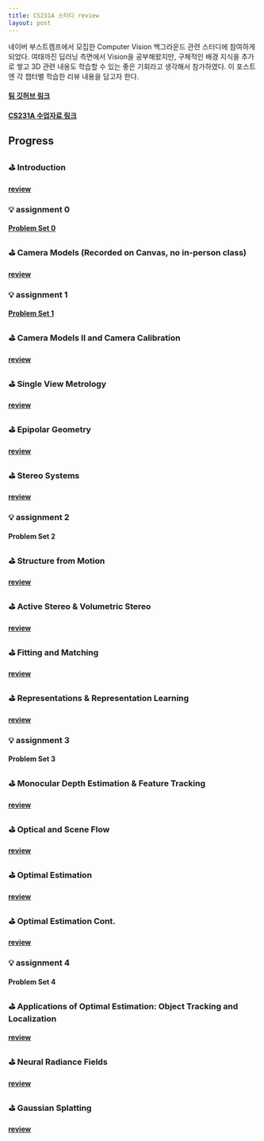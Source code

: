 ```yaml
---
title: CS231A 스터디 review
layout: post
---
```


네이버 부스트캠프에서 모집한 Computer Vision 백그라운드 관련 스터디에 참여하게 되었다.
여태까진 딥러닝 측면에서 Vision을 공부해왔지만, 구체적인 배경 지식을 추가로 쌓고 3D 관련 내용도 학습할 수 있는 좋은 기회라고 생각해서 참가하였다.
이 포스트엔 각 챕터별 학습한 리뷰 내용을 담고자 한다.

#### [팀 깃허브 링크](https://github.com/boyamie/CS231A_study)
#### [CS231A 수업자료 링크](https://web.stanford.edu/class/cs231a/syllabus.html)


## Progress
### ⛳️ Introduction
#### [review](https://haneol-kijm.github.io/2024/08/22/CS231A-001)

### 💡 assignment 0
#### [Problem Set 0](https://haneol-kijm.github.io/2024/08/24/CS231A-ps0)

### ⛳️ Camera Models (Recorded on Canvas, no in-person class)
#### [review](https://haneol-kijm.github.io/2024/08/22/CS231A-002)

### 💡 assignment 1
#### [Problem Set 1](https://haneol-kijm.github.io/2024/08/24/CS231A-ps1)

### ⛳️ Camera Models II and Camera Calibration
#### [review](https://haneol-kijm.github.io/2024/08/27/CS231A-003)

### ⛳️ Single View Metrology
#### [review](https://haneol-kijm.github.io/2024/08/28/CS231A-004)

### ⛳️ Epipolar Geometry
#### [review](https://haneol-kijm.github.io/2024/08/29/CS231A-005)

### ⛳️ Stereo Systems
#### [review](https://haneol-kijm.github.io/2024/09/02/CS231A-006)

### 💡 assignment 2
#### Problem Set 2

### ⛳️ 	Structure from Motion
#### [review](https://haneol-kijm.github.io/2024/09/03/CS231A-007)

### ⛳️ Active Stereo & Volumetric Stereo
#### [review](https://haneol-kijm.github.io/2024/09/02/CS231A-008)

### ⛳️ Fitting and Matching
#### [review](https://haneol-kijm.github.io/2024/08/27/CS231A-009)

### ⛳️ Representations & Representation Learning
#### [review](https://haneol-kijm.github.io/2024/08/27/CS231A-010)

### 💡 assignment 3
#### Problem Set 3

### ⛳️ Monocular Depth Estimation & Feature Tracking
#### [review](https://haneol-kijm.github.io/2024/08/27/CS231A-011)

### ⛳️ Optical and Scene Flow
#### [review](https://haneol-kijm.github.io/2024/08/27/CS231A-012)

### ⛳️ Optimal Estimation
#### [review](https://haneol-kijm.github.io/2024/08/27/CS231A-013)

### ⛳️ Optimal Estimation Cont.
#### [review](https://haneol-kijm.github.io/2024/08/27/CS231A-014)

### 💡 assignment 4
#### Problem Set 4

### ⛳️ Applications of Optimal Estimation: Object Tracking and Localization
#### [review](https://haneol-kijm.github.io/2024/08/27/CS231A-015)

### ⛳️ Neural Radiance Fields
#### [review](https://haneol-kijm.github.io/2024/08/27/CS231A-016)

### ⛳️ Gaussian Splatting
#### [review](https://haneol-kijm.github.io/2024/08/27/CS231A-017)
